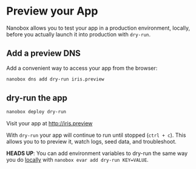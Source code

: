# Preview your App

Nanobox allows you to test your app in a production environment, locally, before you actually launch it into production with `dry-run`.

## Add a preview DNS
Add a convenient way to access your app from the browser:

```bash
nanobox dns add dry-run iris.preview
```

## dry-run the app

```bash
nanobox deploy dry-run
```

Visit your app at <a href="http://iris.preview" target="\_blank">http://iris.preview</a>

With `dry-run` your app will continue to run until stopped (`ctrl + c`). This allows you to to preview it, watch logs, seed data, and troubleshoot.

**HEADS UP**: You can add environment variables to dry-run the same way you do [locally](/golang/iris/local-evars) with `nanobox evar add dry-run KEY=VALUE`.
